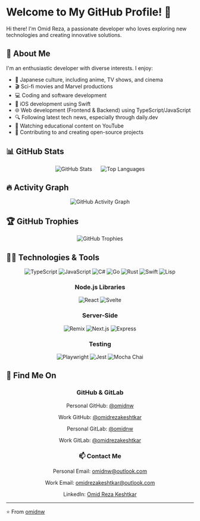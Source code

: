 # Welcome to My GitHub Profile! 👋

Hi there! I'm Omid Reza, a passionate developer who loves exploring new technologies and creating innovative solutions.

## 🎯 About Me

I'm an enthusiastic developer with diverse interests. I enjoy:

- 🎌 Japanese culture, including anime, TV shows, and cinema
- 🎬 Sci-fi movies and Marvel productions
- 💻 Coding and software development
- 📱 iOS development using Swift
- 🌐 Web development (Frontend & Backend) using TypeScript/JavaScript
- 🔍 Following latest tech news, especially through daily.dev
- 🎥 Watching educational content on YouTube
- 🌟 Contributing to and creating open-source projects

## 📊 GitHub Stats

<div align="center">

![GitHub Stats](https://github-readme-stats.vercel.app/api?username=omidnw&show_icons=true&theme=dracula)
&nbsp;&nbsp;&nbsp;&nbsp;
![Top Languages](https://github-readme-stats.vercel.app/api/top-langs/?username=omidnw&layout=compact&theme=dracula)

</div>

## 🔥 Activity Graph

<div align="center">

![GitHub Activity Graph](https://github-readme-activity-graph.vercel.app/graph?username=omidnw&theme=dracula)

</div>

## 🏆 GitHub Trophies

<div align="center">

![GitHub Trophies](https://github-profile-trophy.vercel.app/?username=omidnw&theme=radical&no-frame=false&no-bg=true&margin-w=4)

</div>

## 👨‍💻 Technologies & Tools

<div align="center">

![TypeScript](https://img.shields.io/badge/Code-TypeScript-informational?style=flat&logo=typescript&logoColor=white&color=2bbc8a)
![JavaScript](https://img.shields.io/badge/Code-JavaScript-informational?style=flat&logo=javascript&logoColor=white&color=2bbc8a)
![C#](https://img.shields.io/badge/Code-CSharp-informational?style=flat&logo=csharp&logoColor=white&color=2bbc8a)
![Go](https://img.shields.io/badge/Code-Go-informational?style=flat&logo=go&logoColor=white&color=2bbc8a)
![Rust](https://img.shields.io/badge/Code-Rust-informational?style=flat&logo=rust&logoColor=white&color=2bbc8a)
![Swift](https://img.shields.io/badge/Code-Swift-informational?style=flat&logo=swift&logoColor=white&color=2bbc8a)
![Lisp](https://img.shields.io/badge/Code-Lisp-informational?style=flat&logo=lisp&logoColor=white&color=2bbc8a)

### Node.js Libraries

![React](https://img.shields.io/badge/Framework-React-informational?style=flat&logo=react&logoColor=white&color=2bbc8a)
![Svelte](https://img.shields.io/badge/Framework-Svelte-informational?style=flat&logo=svelte&logoColor=white&color=2bbc8a)

### Server-Side

![Remix](https://img.shields.io/badge/Framework-Remix-informational?style=flat&logo=remix&logoColor=white&color=2bbc8a)
![Next.js](https://img.shields.io/badge/Framework-Next.js-informational?style=flat&logo=next.js&logoColor=white&color=2bbc8a)
![Express](https://img.shields.io/badge/Framework-Express-informational?style=flat&logo=express&logoColor=white&color=2bbc8a)

### Testing

![Playwright](https://img.shields.io/badge/Testing-Playwright-informational?style=flat&logo=playwright&logoColor=white&color=2bbc8a)
![Jest](https://img.shields.io/badge/Testing-Jest-informational?style=flat&logo=jest&logoColor=white&color=2bbc8a)
![Mocha Chai](https://img.shields.io/badge/Testing-Mocha_Chai-informational?style=flat&logo=mocha&logoColor=white&color=2bbc8a)

</div>

## 🔗 Find Me On

<div align="center">

### GitHub & GitLab

Personal GitHub: [@omidnw](https://github.com/omidnw)

Work GitHub: [@omidrezakeshtkar](https://github.com/omidrezakeshtkar)

Personal GitLab: [@omidnw](https://gitlab.com/omidnw)

Work GitLab: [@omidrezakeshtkar](https://gitlab.com/omidrezakeshtkar)

### 📫 Contact Me

Personal Email: omidnw@outlook.com

Work Email: omidrezakeshtkar@outlook.com

LinkedIn: [Omid Reza Keshtkar](https://www.linkedin.com/in/omid-reza-keshtkar/)

</div>

---

⭐️ From [omidnw](https://github.com/omidnw)
